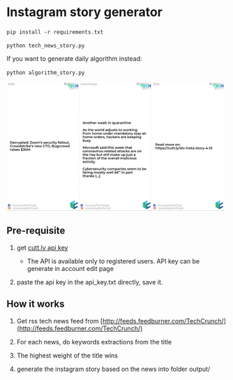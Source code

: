 # Instagram story generator

`pip install -r requirements.txt`

`python tech_news_story.py`

If you want to generate daily algorithm instead:

`python algorithm_story.py`

![sample](sample/sample.png)

## Pre-requisite

1. get [cutt.ly api key](https://cutt.ly/cuttly-api)

    - The API is available only to registered users. API key can be generate in account edit page

2. paste the api key in the api_key.txt directly, save it.

## How it works

1. Get rss tech news feed from [http://feeds.feedburner.com/TechCrunch/](http://feeds.feedburner.com/TechCrunch/)

2. For each news, do keywords extractions from the title

3. The highest weight of the title wins

4. generate the instagram story based on the news into folder output/
